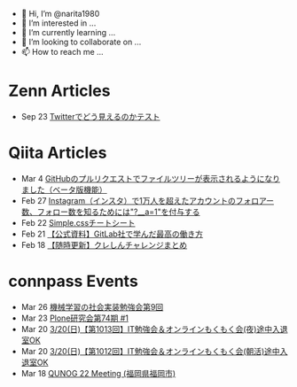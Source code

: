- 👋 Hi, I’m @narita1980
- 👀 I’m interested in ...
- 🌱 I’m currently learning ...
- 💞️ I’m looking to collaborate on ...
- 📫 How to reach me ...

# Zenn Articles

<!-- profile updater begin: zenn -->
- Sep 23 [Twitterでどう見えるのかテスト](https://zenn.dev/narita1980/articles/cbb21f8d7f785752d6ac)
<!-- profile updater end: zenn -->

# Qiita Articles

<!-- profile updater begin: qiita -->
- Mar 4 [GitHubのプルリクエストでファイルツリーが表示されるようになりました（ベータ版機能）](https://qiita.com/narita1980/items/bee2c5232342a51e0415)
- Feb 27 [Instagram（インスタ）で1万人を超えたアカウントのフォロアー数、フォロー数を知るためには"?__a=1"を付与する](https://qiita.com/narita1980/items/630b7014fa893461b991)
- Feb 22 [Simple.cssチートシート](https://qiita.com/narita1980/items/fd2ccf0e91944aab9fd5)
- Feb 21 [【公式資料】GitLab社で学んだ最高の働き方](https://qiita.com/narita1980/items/d7d142c2bb6312cb9ad6)
- Feb 18 [【随時更新】クレしんチャレンジまとめ](https://qiita.com/narita1980/items/03d9a24b7ac1fdf81b18)
<!-- profile updater end: qiita -->

# connpass Events

<!-- profile updater begin: connpass -->
- Mar 26 [機械学習の社会実装勉強会第9回](https://machine-learning-workshop.connpass.com/event/240822/)
- Mar 23 [Plone研究会第74期 #1](https://plonejp.connpass.com/event/239341/)
- Mar 20 [3/20(日)【第1013回】IT勉強会＆オンラインもくもく会(夜)途中入退室OK](https://no-genre-mokumoku.connpass.com/event/242229/)
- Mar 20 [3/20(日)【第1012回】IT勉強会＆オンラインもくもく会(朝活)途中入退室OK](https://no-genre-mokumoku.connpass.com/event/242228/)
- Mar 18 [QUNOG 22 Meeting (福岡県福岡市)](https://qunog.connpass.com/event/238384/)
<!-- profile updater end: connpass -->

<!---
narita1980/narita1980 is a ✨ special ✨ repository because its `README.md` (this file) appears on your GitHub profile.
You can click the Preview link to take a look at your changes.
--->
